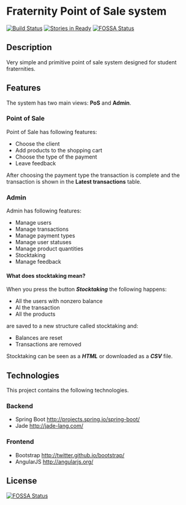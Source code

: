 # Fraternity Point of Sale system
[![Build Status](https://travis-ci.org/v3rm0n/fratpos.png)](https://travis-ci.org/v3rm0n/fratpos)
[![Stories in Ready](https://badge.waffle.io/v3rm0n/fratpos.png?label=ready&title=Ready)](https://waffle.io/v3rm0n/fratpos)
[![FOSSA Status](https://app.fossa.io/api/projects/git%2Bgithub.com%2Fv3rm0n%2Ffratpos.svg?type=shield)](https://app.fossa.io/projects/git%2Bgithub.com%2Fv3rm0n%2Ffratpos?ref=badge_shield)

## Description

Very simple and primitive point of sale system designed for student fraternities.

## Features
The system has two main views: **PoS** and **Admin**.

### Point of Sale
Point of Sale has following features:

* Choose the client
* Add products to the shopping cart
* Choose the type of the payment
* Leave feedback

After choosing the payment type the transaction is complete and the transaction is shown in the **Latest transactions** table.

### Admin
Admin has following features:

* Manage users
* Manage transactions
* Manage payment types
* Manage user statuses
* Manage product quantities
* Stocktaking
* Manage feedback

#### What does stocktaking mean?
When you press the button ***Stocktaking*** the following happens:

* All the users with nonzero balance
* Al the transaction
* All the products

are saved to a new structure called stocktaking and:

* Balances are reset
* Transactions are removed

Stocktaking can be seen as a ***HTML*** or downloaded as a ***CSV*** file.

## Technologies
This project contains the following technologies.

### Backend
* Spring Boot <http://projects.spring.io/spring-boot/>
* Jade <http://jade-lang.com/>

### Frontend
* Bootstrap <http://twitter.github.io/bootstrap/>
* AngularJS <http://angularjs.org/>


## License
[![FOSSA Status](https://app.fossa.io/api/projects/git%2Bgithub.com%2Fv3rm0n%2Ffratpos.svg?type=large)](https://app.fossa.io/projects/git%2Bgithub.com%2Fv3rm0n%2Ffratpos?ref=badge_large)